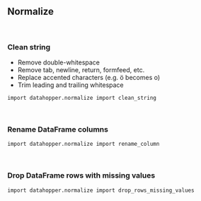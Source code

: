 ## Normalize

<br>

### Clean string
- Remove double-whitespace
- Remove tab, newline, return, formfeed, etc.
- Replace accented characters (e.g. ö becomes o)
- Trim leading and trailing whitespace

```console
import datahopper.normalize import clean_string
```
<br>

### Rename DataFrame columns

```console
import datahopper.normalize import rename_column
```

<br>

### Drop DataFrame rows with missing values

```console
import datahopper.normalize import drop_rows_missing_values
```
